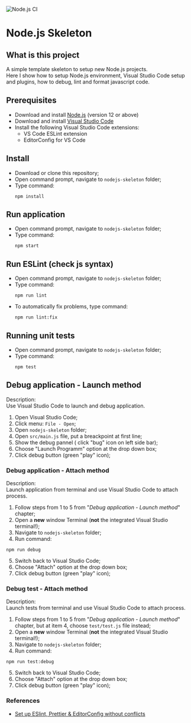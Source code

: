 ![Node.js CI](https://github.com/mauroao/nodejs-skeleton/workflows/Node.js%20CI/badge.svg)
# Node.js Skeleton

## What is this project

A simple template skeleton to setup new Node.js projects. <br />
Here I show how to setup Node.js environment, Visual Studio Code setup and plugins, how to debug, lint and format javascript code.

## Prerequisites

* Download and install [Node.js](https://nodejs.org/en/) (version 12 or above)
* Download and install [Visual Studio Code](https://code.visualstudio.com)
* Install the following Visual Studio Code extensions:
  - VS Code ESLint extension
  - EditorConfig for VS Code

## Install

- Download or clone this repository;
- Open command prompt, navigate to `nodejs-skeleton` folder;
- Type command:
  ```
  npm install
  ```

## Run application

- Open command prompt, navigate to `nodejs-skeleton` folder;
- Type command:
  ```
  npm start
  ```

## Run ESLint (check js syntax)

- Open command prompt, navigate to `nodejs-skeleton` folder;
- Type command:
  ```
  npm run lint
  ```
- To automatically fix problems, type command:
  ```
  npm run lint:fix
  ```

## Running unit tests

- Open command prompt, navigate to `nodejs-skeleton` folder;
- Type command:
  ```
  npm test
  ```

## Debug application - Launch method

Description: <br />
Use Visual Studio Code to launch and debug application.

1. Open Visual Studio Code;
2. Click menu: `File - Open`;
3. Open `nodejs-skeleton` folder;
4. Open `src/main.js` file, put a breackpoint at first line;
5. Show the debug pannel ( click "bug" icon on left side bar);
6. Choose "Launch Programm" option at the drop down box;
7. Click debug button (green "play" icon);

### Debug application - Attach method

Description: <br />
Launch application from terminal and use Visual Studio Code to attach process.

1. Follow steps from 1 to 5 from "*Debug application - Launch method*" chapter;
2. Open a **new** window Terminal (**not** the integrated Visual Studio terminal!);
3. Navigate to `nodejs-skeleton` folder;
4. Run command:
```
npm run debug
```
5. Switch back to Visual Studio Code;
6. Choose "Attach" option at the drop down box;
7. Click debug button (green "play" icon);

### Debug test - Attach method

Description: <br />
Launch tests from terminal and use Visual Studio Code to attach process.

1. Follow steps from 1 to 5 from "*Debug application - Launch method*" chapter, but at item 4, choose `test/test.js` file instead;
2. Open a **new** window Terminal (**not** the integrated Visual Studio terminal!);
3. Navigate to `nodejs-skeleton` folder;
4. Run command:
```
npm run test:debug
```
5. Switch back to Visual Studio Code;
6. Choose "Attach" option at the drop down box;
7. Click debug button (green "play" icon);

### References

* [Set up ESlint, Prettier & EditorConfig without conflicts](https://blog.theodo.com/2019/08/empower-your-dev-environment-with-eslint-prettier-and-editorconfig-with-no-conflicts/)
